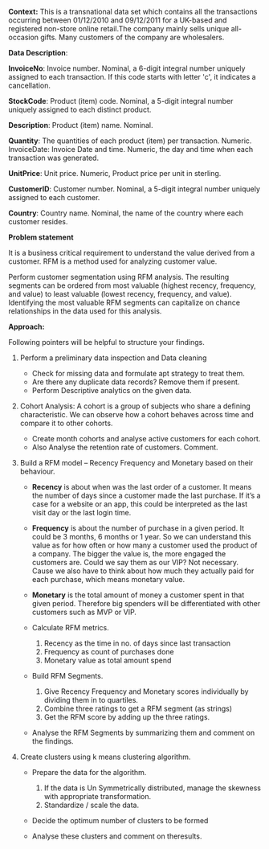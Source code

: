 **Context:**
This is a transnational data set which contains all the transactions occurring between 01/12/2010 and 09/12/2011 for a UK-based and registered non-store online retail.The company mainly sells unique all-occasion gifts. Many customers of the company are wholesalers.

**Data Description**:

**InvoiceNo**: Invoice number. Nominal, a 6-digit integral number uniquely assigned to each transaction. If this code starts with letter 'c', it indicates a cancellation.

**StockCode**: Product (item) code. Nominal, a 5-digit integral number uniquely assigned to each distinct product.

**Description**: Product (item) name. Nominal.

**Quantity**: The quantities of each product (item) per transaction. Numeric.  
InvoiceDate: Invoice Date and time. Numeric, the day and time when each transaction was generated.

**UnitPrice**: Unit price. Numeric, Product price per unit in sterling.

**CustomerID**: Customer number. Nominal, a 5-digit integral number uniquely assigned to each customer.

**Country**: Country name. Nominal, the name of the country where each customer resides.

**Problem statement**

It is a business critical requirement to understand the value derived from a customer. RFM is a method used for analyzing customer value.

Perform customer segmentation using RFM analysis. The resulting segments can be ordered from most valuable (highest recency, frequency, and value) to least valuable (lowest recency, frequency, and value). Identifying the most valuable RFM segments can capitalize on chance relationships in the data used for this analysis.

**Approach:**

Following pointers will be helpful to structure your findings.

 1. Perform a preliminary data inspection and Data cleaning
	
	 - Check for missing data and formulate apt strategy to treat them.
	 - Are there any duplicate data records? Remove them if present.
	 - Perform Descriptive analytics on the given data.

 2. Cohort Analysis: A cohort is a group of subjects who share a defining characteristic. We can observe how a cohort behaves across time and compare it to other cohorts.
	 - Create month cohorts and analyse active  customers for each cohort.
	 - Also Analyse the retention rate of customers. Comment.

 3. Build a RFM model – Recency Frequency and Monetary based on their behaviour.
	 - **Recency** is about when was the last order of a customer. It means the number of days since a customer made the last purchase. If it’s a
	   case for a website or an app, this could be interpreted as the last
	   visit day or the last login time.
	 - **Frequency** is about the number of purchase in a given period. It
	   could be 3 months, 6 months or 1 year. So we can understand this
	   value as for how often or how many a customer used the product of a
	   company. The bigger the value is, the more engaged the customers are.
	   Could we say them as our VIP? Not necessary. Cause we also have to
	   think about how much they actually paid for each purchase, which
	   means monetary value.
	  - **Monetary** is the total amount of money a customer spent in that
	   given period. Therefore big spenders will be differentiated with
	   other customers such as MVP or VIP.

	 - Calculate RFM metrics.
		 1. Recency as the time in no. of days since last transaction 	
		 2. Frequency as  count of purchases done 	
		 3. Monetary value  as total amount spend
	 - Build RFM Segments.
		 1. Give Recency Frequency and Monetary scores individually by dividing them in to quartiles. 	
		 2. Combine three ratings to get a RFM segment (as strings) 	
         3. Get the RFM score by adding up the three ratings.
	 - Analyse the RFM Segments by summarizing them and comment on the
   findings.

 4. Create clusters using k means clustering algorithm.
	 - Prepare the data for the algorithm.

		 1. If the data is Un Symmetrically distributed, manage the skewness with appropriate transformation. 
		 2. Standardize / scale the data.
	- Decide the optimum number of clusters to be formed
	- Analyse these clusters and comment on theresults.

